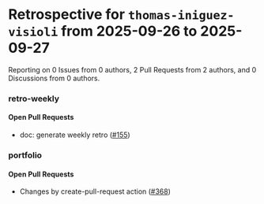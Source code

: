 # Retrospective for `thomas-iniguez-visioli` from 2025-09-26 to 2025-09-27

Reporting on 0 Issues from 0 authors, 2 Pull Requests from 2 authors, and 0 Discussions from 0 authors.


### retro-weekly

#### Open Pull Requests

- doc: generate weekly retro ([#155](https://github.com/thomas-iniguez-visioli/retro-weekly/pull/155))

### portfolio

#### Open Pull Requests

- Changes by create-pull-request action ([#368](https://github.com/thomas-iniguez-visioli/portfolio/pull/368))